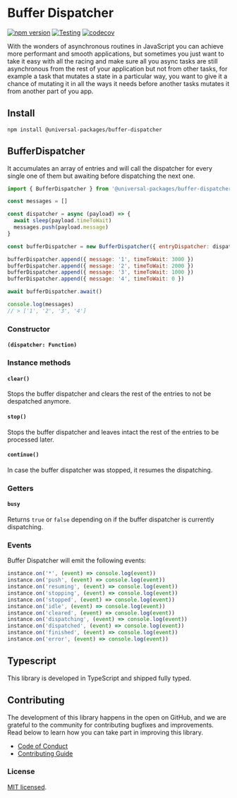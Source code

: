 # Buffer Dispatcher

[![npm version](https://badge.fury.io/js/@universal-packages%2Fbuffer-dispatcher.svg)](https://www.npmjs.com/package/@universal-packages/buffer-dispatcher)
[![Testing](https://github.com/universal-packages/universal-buffer-dispatcher/actions/workflows/testing.yml/badge.svg)](https://github.com/universal-packages/universal-buffer-dispatcher/actions/workflows/testing.yml)
[![codecov](https://codecov.io/gh/universal-packages/universal-buffer-dispatcher/branch/main/graph/badge.svg?token=CXPJSN8IGL)](https://codecov.io/gh/universal-packages/universal-buffer-dispatcher)

With the wonders of asynchronous routines in JavaScript you can achieve more performant and smooth applications, but sometimes you just want to take it easy with all the racing and make sure all you async tasks are still asynchronous from the rest of your application but not from other tasks, for example a task that mutates a state in a particular way, you want to give it a chance of mutating it in all the ways it needs before another tasks mutates it from another part of you app.

## Install

```shell
npm install @universal-packages/buffer-dispatcher
```

## BufferDispatcher

It accumulates an array of entries and will call the dispatcher for every single one of them but awaiting before dispatching the next one.

```js
import { BufferDispatcher } from '@universal-packages/buffer-dispatcher'

const messages = []

const dispatcher = async (payload) => {
  await sleep(payload.timeToWait)
  messages.push(payload.message)
}

const bufferDispatcher = new BufferDispatcher({ entryDispatcher: dispatcher, onError: 'continue' })

bufferDispatcher.append({ message: '1', timeToWait: 3000 })
bufferDispatcher.append({ message: '2', timeToWait: 2000 })
bufferDispatcher.append({ message: '3', timeToWait: 1000 })
bufferDispatcher.append({ message: '4', timeToWait: 0 })

await bufferDispatcher.await()

console.log(messages)
// > ['1', '2', '3', '4']
```

### Constructor

#### **`(dispatcher: Function)`**

### Instance methods

#### **`clear()`**

Stops the buffer dispatcher and clears the rest of the entries to not be despatched anymore.

#### **`stop()`**

Stops the buffer dispatcher and leaves intact the rest of the entries to be processed later.

#### **`continue()`**

In case the buffer dispatcher was stopped, it resumes the dispatching.

### Getters

#### **`busy`**

Returns `true` or `false` depending on if the buffer dispatcher is currently dispatching.

### Events

Buffer Dispatcher will emit the following events:

```js
instance.on('*', (event) => console.log(event))
instance.on('push', (event) => console.log(event))
instance.on('resuming', (event) => console.log(event))
instance.on('stopping', (event) => console.log(event))
instance.on('stopped', (event) => console.log(event))
instance.on('idle', (event) => console.log(event))
instance.on('cleared', (event) => console.log(event))
instance.on('dispatching', (event) => console.log(event))
instance.on('dispatched', (event) => console.log(event))
instance.on('finished', (event) => console.log(event))
instance.on('error', (event) => console.log(event))
```

## Typescript

This library is developed in TypeScript and shipped fully typed.

## Contributing

The development of this library happens in the open on GitHub, and we are grateful to the community for contributing bugfixes and improvements. Read below to learn how you can take part in improving this library.

- [Code of Conduct](./CODE_OF_CONDUCT.md)
- [Contributing Guide](./CONTRIBUTING.md)

### License

[MIT licensed](./LICENSE).
